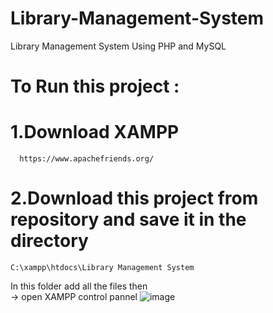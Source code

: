  # Library-Management-System
Library Management System Using PHP and MySQL

# To Run this project :

# 1.Download XAMPP
	  https://www.apachefriends.org/
  
# 2.Download this project from repository and save it in the directory 	
	C:\xampp\htdocs\Library Management System
  In this folder add all the files then  
	  &rarr; open XAMPP control pannel 
![image](https://github.com/user-attachments/assets/3871f120-2b5a-4c48-bc88-3074f4c8ef7a)
